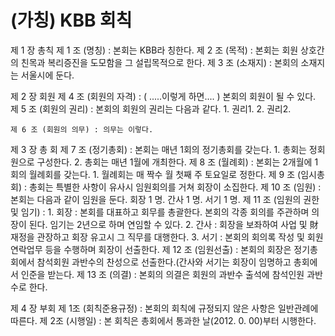 (가칭) KBB 회칙
================

제 1 장 총칙
    제 1 조 (명칭) : 본회는  KBB라 칭한다.
    제 2 조 (목적) : 본회는 회원 상호간의 친목과 복리증진을 도모함을 그 설립목적으로 한다.
    제 3 조 (소재지) : 본회의 소재지는 서울시에 둔다.

제 2 장 회원
    제 4 조 (회원의 자격) : ( .....이렇게 하면.... ) 본회의 회원이 될 수 있다.
    제 5 조 (회원의 권리) : 본회의 회원의 권리는 다음과 같다.
        1. 권리1.
        2. 권리2.

    제 6 조 (회원의 의무) : 의무는 이렇다.

제 3 장 총 회
    제 7 조 (정기총회) : 본회는 매년 1회의 정기총회를 갖는다.
        1. 총회는 정회원으로 구성한다.
        2. 총회는 매년 1월에 개최한다.
    제 8 조 (월례회) : 본회는 2개월에 1회의 월례회를 갖는다.
        1. 월례회는 매 짝수 월 첫째 주 토요일로 정한다.
    제 9 조 (임시총회) : 총회는 특별한 사항이 유사시 임원회의를 거쳐 회장이 소집한다.
    제 10 조 (임원) : 본회는 다음과 같이 임원을 둔다.
        회장 1 명. 간사 1 명. 서기 1 명.
    제 11 조 (임원의 권한 및 임기) :
        1. 회장 : 본회를 대표하고 회무를 총괄한다.
        본회의 각종 회의를 주관하며 의장이 된다.
        임기는 2년으로 하며 연임할 수 있다.
        2. 간사 : 회장을 보좌하여 사업 및 財재정을 관장하고
        회장 유고시 그 직무를 대행한다.
        3. 서기 : 본회의 회의록 작성 및 회원 연락업무 등을 수행하며 회장이 선출한다.
        제 12 조 (임원선출) : 본회의 회장은 정기총회에서 참석회원 과반수의 찬성으로 선출한다.(간사와 서기는 회장이 임명하고 총회에서 인준을 받는다.
        제 13 조 (의결) : 본회의 의결은 회원의 과반수 출석에 참석인원 과반수로 한다.

제 4 장 부회
    제 1조 (회칙준용규정) : 본회의 회칙에 규정되지 않은 사항은 일반관례에 따른다.
    제 2조 (시행일) : 본 회칙은 총회에서 통과한 날(2012. 0. 00)부터 시행한다.
